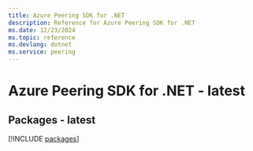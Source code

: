 ```yaml
---
title: Azure Peering SDK for .NET
description: Reference for Azure Peering SDK for .NET
ms.date: 12/23/2024
ms.topic: reference
ms.devlang: dotnet
ms.service: peering
---
```

# Azure Peering SDK for .NET - latest
## Packages - latest
[!INCLUDE [packages](peering-index.md)]